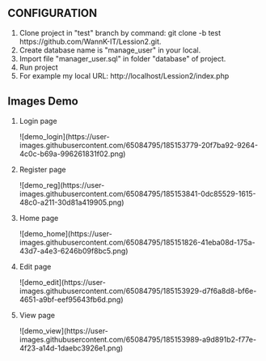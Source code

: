<h2>CONFIGURATION</h2>
<ol>
    <li>Clone project in "test" branch by command: git clone -b test https://github.com/WannK-IT/Lession2.git.</li>
    <li>Create database name is "manage_user" in your local.</li>
    <li>Import file "manager_user.sql" in folder "database" of project.</li>
    <li>Run project</li>
    <li>For example my local URL: http://localhost/Lession2/index.php</li>
</ol>

<h2>Images Demo</h2>
<ol>
    <li><p>Login page</p></li>
    ![demo_login](https://user-images.githubusercontent.com/65084795/185153779-20f7ba92-9264-4c0c-b69a-996261831f02.png)
    <li><p>Register page</p></li>
    ![demo_reg](https://user-images.githubusercontent.com/65084795/185153841-0dc85529-1615-48c0-a211-30d81a419905.png)
    <li><p>Home page</p></li>
    ![demo_home](https://user-images.githubusercontent.com/65084795/185151826-41eba08d-175a-43d7-a4e3-6246b09f8bc5.png)
    <li><p>Edit page</p></li>
    ![demo_edit](https://user-images.githubusercontent.com/65084795/185153929-d7f6a8d8-bf6e-4651-a9bf-eef95643fb6d.png)
    <li><p>View page</p></li>
    ![demo_view](https://user-images.githubusercontent.com/65084795/185153989-a9d891b2-f77e-4f23-a14d-1daebc3926e1.png)
</ol>

